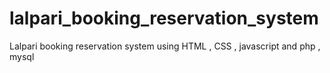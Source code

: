 # lalpari_booking_reservation_system
Lalpari booking reservation system using HTML , CSS , javascript and php , mysql

